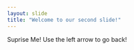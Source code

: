 ```yaml
---
layout: slide
title: "Welcome to our second slide!"
---
```

Suprise Me!
Use the left arrow to go back!
